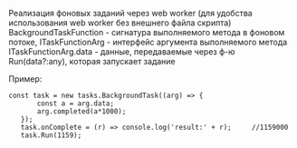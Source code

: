 Реализация фоновых заданий через web worker 
 (для удобства использования web worker без внешнего файла скрипта)
 BackgroundTaskFunction - сигнатура выполняемого метода в фоновом потоке,
 ITaskFunctionArg - интерфейс аргумента выполняемого метода
 ITaskFunctionArg.data - данные, передаваемые через ф-ю Run(data?:any), которая запускает задание
 
 Пример:
 ```
 const task = new tasks.BackgroundTask((arg) => {
        const a = arg.data;
        arg.completed(a*1000);
    });
    task.onComplete = (r) => console.log('result:' + r);     //1159000  
    task.Run(1159);
```


